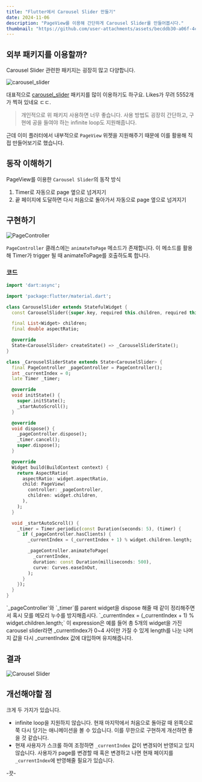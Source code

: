 ```yaml
---
title: "Flutter에서 Carousel Slider 만들기"
date: 2024-11-06
description: "PageView를 이용해 간단하게 Carousel Slider를 만들어봅시다."
thumbnail: "https://github.com/user-attachments/assets/becddb30-a06f-4cac-a1c0-fee0e5387fa2"
---
```


## 외부 패키지를 이용할까?

Carousel Slider 관련한 패키지는 굉장히 많고 다양합니다.

![carousel_slider](https://github.com/user-attachments/assets/e0957e02-a4b7-402f-9509-5d5d9ad0afd8)

대표적으로 [carousel_slider](https://pub.dev/packages/carousel_slider) 패키지를 많이 이용하기도 하구요. Likes가 무려 5552개가 찍혀 있네요 ㄷㄷ.

> 개인적으로 위 패키지 사용하면 너무 좋습니다. 사용 방법도 굉장히 간단하고, 구현에 공을 들여야 하는 infinite loop도 지원해줍니다.

근데 이미 플러터에서 내부적으로 `PageView` 위젯을 지원해주기 때문에 이를 활용해 직접 만들어보기로 했습니다.

## 동작 이해하기

PageView를 이용한 `Carousel Slider`의 동작 방식

1. Timer로 자동으로 page 옆으로 넘겨지기
2. 끝 페이지에 도달하면 다시 처음으로 돌아가서 자동으로 page 옆으로 넘겨지기

## 구현하기

![PageController](https://github.com/user-attachments/assets/03cb5c09-7304-465e-9d9c-c272c301807d)

`PageController` 클래스에는 `animateToPage` 메소드가 존재합니다. 이 메소드를 활용해 Timer가 trigger 될 때 animateToPage를 호출하도록 합니다.

### 코드

```dart {16, 18, 28-29, 35-41, 45, 47, 49}
import 'dart:async';

import 'package:flutter/material.dart';

class CarouselSlider extends StatefulWidget {
  const CarouselSlider({super.key, required this.children, required this.aspectRatio});

  final List<Widget> children;
  final double aspectRatio;

  @override
  State<CarouselSlider> createState() => _CarouselSliderState();
}

class _CarouselSliderState extends State<CarouselSlider> {
  final PageController _pageController = PageController();
  int _currentIndex = 0;
  late Timer _timer;

  @override
  void initState() {
    super.initState();
    _startAutoScroll();
  }

  @override
  void dispose() {
    _pageController.dispose();
    _timer.cancel();
    super.dispose();
  }

  @override
  Widget build(BuildContext context) {
    return AspectRatio(
      aspectRatio: widget.aspectRatio,
      child: PageView(
        controller: _pageController,
        children: widget.children,
      ),
    );
  }

  void _startAutoScroll() {
    _timer = Timer.periodic(const Duration(seconds: 5), (timer) {
      if (_pageController.hasClients) {
        _currentIndex = (_currentIndex + 1) % widget.children.length;

        _pageController.animateToPage(
          _currentIndex,
          duration: const Duration(milliseconds: 500),
          curve: Curves.easeInOut,
        );
      }
    });
  }
}

```

<Callout type="warn">
`_pageController`와 `_timer`를 parent widget을 dispose 해줄 때 같이 정리해주면서 혹시 모를 메모리 누수를 방지해줍시다.
</Callout>

<Callout type="info">
`_currentIndex = (_currentIndex + 1) % widget.children.length;` 이 expression은 예를 들어 총 5개의 widget을 가진 carousel slider라면 _currentIndex가 0~4 사이만 가질 수 있게 length를 나눈 나머지 값을 다시 _currentIndex 값에 대입하며 유지해줍니다.
</Callout>

## 결과
![Carousel Slider](https://github.com/user-attachments/assets/44104239-ce05-4a68-be27-627bfeec4c66)

## 개선해야할 점

크게 두 가지가 있습니다.

- infinite loop을 지원하지 않습니다. 현재 마지막에서 처음으로 돌아갈 때 왼쪽으로 쭉 다시 당기는 애니메이션을 볼 수 있습니다. 이를 무한으로 구현하게 개선하면 좋을 것 같습니다.
- 현재 사용자가 스크롤 하여 조정하면 `_currentIndex` 값이 변경되어 반영되고 있지 않습니다. 사용자가 page를 변경할 때 혹은 변경하고 나면 현재 페이지를 `_currentIndex`에 반영해줄 필요가 있습니다.

-끗-
